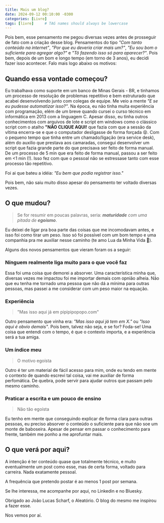 ```yaml
---
title: Mais um blog?
date: 2024-09-12 00:10:00 -0300
categories: [Livre]
tags: [livre]     # TAG names should always be lowercase
---
```


Pois bem, esse pensamento me pegou diversas vezes antes de prosseguir de fato com a criação desse blog. Pensamentos do tipo *"Com tanto conteúdo na internet"*, *"Por que eu deveria criar mais um?"*, *"Eu sou bom o suficiente para agregar algo?"* e *"Tô fazendo isso só para aparecer?"*. Pois bem, depois de um bom e longo tempo (em torno de 3 anos), eu decidi fazer isso acontecer. Falo mais logo abaixo os motivos:

## Quando essa vontade começou?

Eu trabalhava como suporte em um banco de Minas Gerais - BR, e tinhamos um processo de resolução de problemas repetitivo e bem estruturado que acabei desenvolvendo junto com colegas de equipe. Me veio a mente *"E se eu pudesse automatizar isso?"*. Na época, eu não tinha muita experiência com programação, elém de um breve quando cursei o curso técnico em informática em 2013 com a linguagem C. Apesar disso, eu tinha outros conhecimentos com arquivos de lote e script em windows como o clássico script com o atalho **"NÃO CLIQUE AQUI!** que fazia com que a sessão da vítima encerra-se e que o computador desligasse de forma forçada 😝. Com o pequeno tempo que tinha entre um chamado/ligação (era service desk), além do auxilio que prestava aos camaradas, consegui desenvolver um script que fazia grande parte do que precisava ser feito de forma manual. De um processo de 5 min que era feito de forma manual, passou a ser feito em  <1 min (!). Isso fez com que o pessoal não se estressase tanto com esse processo tão repetitivo.

Foi ai que bateu a idéia: *"Eu bem que podia registrar isso."*

Pois bem, não saiu muito disso apesar do pensamento ter voltado diversas vezes.

## O que mudou?

>Se for resumir em poucas palavras, seria:  ***maturidade** com uma pitada de **egoísmo***.

Eu deixei de ligar pra boa parte das coisas que me incomodavam antes, e isso foi como tirar um peso. Isso só foi possível com um bom tempo e uma companhia pra me auxiliar nesse caminho (te amo Lua da Minha Vida 🖤).

Alguns dos novos pensamentos que vieram foram os a seguir:

### Nínguem realmente liga muito para o que você faz

Essa foi uma coisa que demorei a absorver. Uma característica minha que, diversas vezes me impactou foi me importar demais com opnião alheia. Não que eu tenha me tornado uma pessoa que não dá a mínima para outras pessoas, mas passei a me considerar com um peso maior na equação.

### Experiência

>"Mas isso aqui já em pipipipopopo.com"

Outro pensamento que vinha era: *"Mas isso aqui já tem em X."* ou *"Isso aqui é obvio demais"*. Pois bem, talvez não seja, e se for? Foda-se! Uma coisa que entendi com o tempo, é que o contexto importa, e a experiência será a tua amiga.

### Um índice meu

> O motivo egoísta

Outro é ter um material de fácil acesso para mim, onde eu tendo em mente o contexto de quando escrevi tal coisa, vai me auxiliar de forma perfomática. De quebra, pode servir para ajudar outros que passam pelo mesmo caminho.

### Praticar a escrita e um pouco de ensino

> Não tão egoísta

Eu tenho em mente que conseguindo explicar de forma clara para outras pessoas, eu preciso absorver o conteúdo o suficiente para que não soe um monte de baboseira. Apesar de pensar em passar o conhecimento para frente, também me ponho a me aprofuntar mais.

## O que verá por aqui?

A intenção é ter conteúdo quase que totalmente técnico, e muito eventualmente um post como esse, mas de certa forma, voltado para carreira. Nada exatamente pessoal.

A frequência que pretendo postar é ao menos 1 post por semana.

Se lhe interessa, me acompanhe por aqui, no Linkedin e no Bluesky.

Obrigado ao João Lucas Scharf, o Aleatório. O blog do mesmo me inspirou a fazer esse.

Nos vemos por aí.
